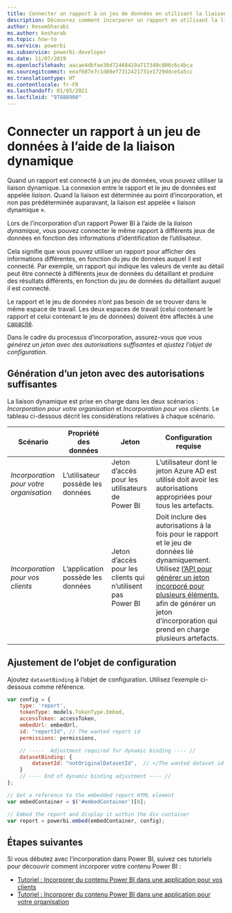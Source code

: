 ```yaml
---
title: Connecter un rapport à un jeu de données en utilisant la liaison dynamique pour des insights via la BI incorporée dans l’analytique incorporée Power BI
description: Découvrez comment incorporer un rapport en utilisant la liaison dynamique dans l’analytique incorporée Power BI en vue de créer de meilleurs insights pour vos clients via la BI incorporée.
author: KesemSharabi
ms.author: kesharab
ms.topic: how-to
ms.service: powerbi
ms.subservice: powerbi-developer
ms.date: 11/07/2019
ms.openlocfilehash: aacae4dbfae30d72468419a717340c806c6c4bca
ms.sourcegitcommit: eeaf607e7c1d89ef7312421731e1729ddce5a5cc
ms.translationtype: HT
ms.contentlocale: fr-FR
ms.lasthandoff: 01/05/2021
ms.locfileid: "97888900"
---
```

# <a name="connect-a-report-to-a-dataset-using-dynamic-binding"></a>Connecter un rapport à un jeu de données à l’aide de la liaison dynamique 

Quand un rapport est connecté à un jeu de données, vous pouvez utiliser la liaison dynamique. La connexion entre le rapport et le jeu de données est appelée *liaison*. Quand la liaison est déterminée au point d’incorporation, et non pas prédéterminée auparavant, la liaison est appelée « liaison dynamique ».

Lors de l’incorporation d’un rapport Power BI à l’aide de la *liaison dynamique*, vous pouvez connecter le même rapport à différents jeux de données en fonction des informations d’identification de l’utilisateur.

Cela signifie que vous pouvez utiliser un rapport pour afficher des informations différentes, en fonction du jeu de données auquel il est connecté. Par exemple, un rapport qui indique les valeurs de vente au détail peut être connecté à différents jeux de données du détaillant et produire des résultats différents, en fonction du jeu de données du détaillant auquel il est connecté.

Le rapport et le jeu de données n’ont pas besoin de se trouver dans le même espace de travail. Les deux espaces de travail (celui contenant le rapport et celui contenant le jeu de données) doivent être affectés à une [capacité](azure-pbie-create-capacity.md).

Dans le cadre du processus d’incorporation, assurez-vous que vous *générez un jeton avec des autorisations suffisantes* et *ajustez l’objet de configuration*.

## <a name="generating-a-token-with-sufficient-permissions"></a>Génération d’un jeton avec des autorisations suffisantes

La liaison dynamique est prise en charge dans les deux scénarios : *Incorporation pour votre organisation* et *Incorporation pour vos clients*. Le tableau ci-dessous décrit les considérations relatives à chaque scénario.

|Scénario  |Propriété des données  |Jeton  |Configuration requise  |
|---------|---------|---------|---------|
|*Incorporation pour votre organisation*    |L’utilisateur possède les données         |Jeton d’accès pour les utilisateurs de Power BI         |L’utilisateur dont le jeton Azure AD est utilisé doit avoir les autorisations appropriées pour tous les artefacts.         |
|*Incorporation pour vos clients*     |L’application possède les données         |Jeton d’accès pour les clients qui n’utilisent pas Power BI         |Doit inclure des autorisations à la fois pour le rapport et le jeu de données lié dynamiquement. Utilisez [l’API pour générer un jeton incorporé pour plusieurs éléments](/rest/api/power-bi/embedtoken/generatetoken), afin de générer un jeton d’incorporation qui prend en charge plusieurs artefacts.         |

## <a name="adjusting-the-config-object"></a>Ajustement de l’objet de configuration
Ajoutez `datasetBinding` à l’objet de configuration. Utilisez l’exemple ci-dessous comme référence.

```javascript
var config = {
    type: 'report',
    tokenType: models.TokenType.Embed,
    accessToken: accessToken,
    embedUrl: embedUrl,
    id: "reportId", // The wanted report id
    permissions: permissions,

    // -----  Adjustment required for dynamic binding ---- //
    datasetBinding: {
        datasetId: "notOriginalDatasetId",  // </The wanted dataset id
    }
    // ---- End of dynamic binding adjustment ---- //
};

// Get a reference to the embedded report HTML element
var embedContainer = $('#embedContainer')[0];

// Embed the report and display it within the div container
var report = powerbi.embed(embedContainer, config);
```

## <a name="next-steps"></a>Étapes suivantes

Si vous débutez avec l’incorporation dans Power BI, suivez ces tutoriels pour découvrir comment incorporer votre contenu Power BI :
* [Tutoriel : Incorporer du contenu Power BI dans une application pour vos clients](embed-sample-for-customers.md)
* [Tutoriel : Incorporer du contenu Power BI dans une application pour votre organisation](embed-sample-for-your-organization.md)